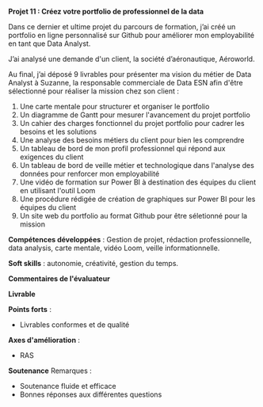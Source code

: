 **Projet 11 : Créez votre portfolio de professionnel de la data**

Dans ce dernier et ultime projet du parcours de formation, j’ai créé un portfolio en ligne personnalisé sur Github pour 
améliorer mon employabilité en tant que Data Analyst.

J’ai analysé une demande d'un client, la société d’aéronautique, Aéroworld.

Au final, j’ai déposé 9 livrables pour présenter ma vision du métier de Data Analyst à Suzanne, la responsable commerciale
de Data ESN afin d'être sélectionné pour réaliser la mission chez son client :

1) Une carte mentale pour structurer et organiser le portfolio
2) Un diagramme de Gantt pour mesurer l'avancement du projet portfolio
3) Un cahier des charges fonctionnel du projet portfolio pour cadrer les besoins et les solutions
4) Une analyse des besoins métiers du client pour bien les comprendre
5) Un tableau de bord de mon profil professionnel qui répond aux exigences du client
6) Un tableau de bord de veille métier et technologique dans l'analyse des données pour renforcer mon employabilité
7) Une vidéo de formation sur Power BI à destination des équipes du client en utilisant l'outil Loom
8) Une procédure rédigée de création de graphiques sur Power BI pour les équipes du client
9) Un site web du portfolio au format Github pour être séletionné pour la mission 

**Compétences développées** : Gestion de projet, rédaction professionnelle, data analysis, carte mentale, vidéo Loom, 
veille informationnelle. 

**Soft skills** : autonomie, créativité, gestion du temps.

**Commentaires de l'évaluateur**

**Livrable**

**Points forts** :
- Livrables conformes et de qualité

**Axes d'amélioration** :
- RAS
  
**Soutenance**
Remarques :
- Soutenance fluide et efficace
- Bonnes réponses aux différentes questions
